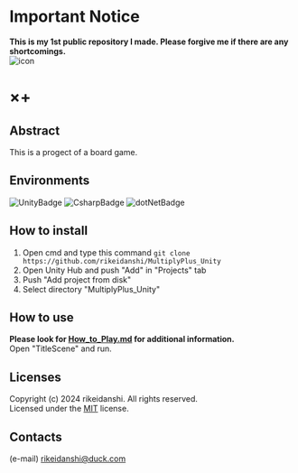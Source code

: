 # Important Notice  
**This is my 1st public repository I made. Please forgive me if there are any shortcomings.**  
![icon](https://github.com/rikeidanshi/MultiplyPlus_Unity/blob/master/Pictures/MultiplyPlus_icon.png)
# ×+  
## Abstract  
This is a progect of a board game.
## Environments  
![UnityBadge](https://img.shields.io/badge/Unity-2022.3.28f1-%23FFFFFF?logo=unity)
![CsharpBadge](https://img.shields.io/badge/C%23-9.0-%23512BD4?logo=csharp)
![dotNetBadge](https://img.shields.io/badge/.NET_Mono-6.13.0-%23512BD4?logo=dotnet)
## How to install  
1. Open cmd and type this command `git clone https://github.com/rikeidanshi/MultiplyPlus_Unity`
2. Open Unity Hub and push "Add" in "Projects" tab
3. Push "Add project from disk"
4. Select directory "MultiplyPlus_Unity"
## How to use  
**Please look for [How_to_Play.md](https://github.com/rikeidanshi/MultiplyPlus_Unity/blob/master/How_to_Play.md) for additional information.**    
Open "TitleScene" and run.  
## Licenses  
Copyright (c) 2024 rikeidanshi. All rights reserved.  
Licensed under the [MIT](https://github.com/rikeidanshi/MultiplyPlus_Unity/blob/master/LICENSE) license.  
## Contacts  
(e-mail) rikeidanshi@duck.com
